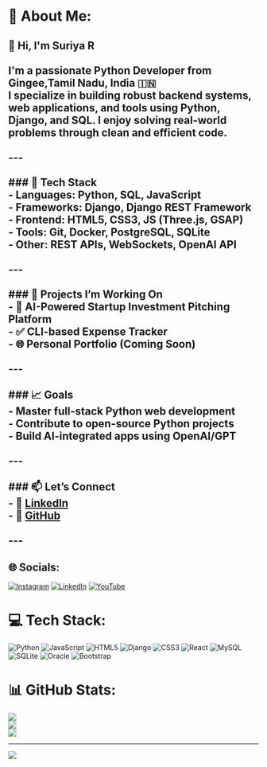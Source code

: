 # 💫 About Me:
## 👋 Hi, I'm Suriya R<br><br>I'm a passionate **Python Developer** from Gingee,Tamil Nadu, India 🇮🇳  <br>I specialize in building robust backend systems, web applications, and tools using **Python, Django, and SQL**. I enjoy solving real-world problems through clean and efficient code.<br><br>---<br><br>### 🚀 Tech Stack<br>- **Languages:** Python, SQL, JavaScript<br>- **Frameworks:** Django, Django REST Framework<br>- **Frontend:** HTML5, CSS3, JS (Three.js, GSAP)<br>- **Tools:** Git, Docker, PostgreSQL, SQLite<br>- **Other:** REST APIs, WebSockets, OpenAI API<br><br>---<br><br>### 💼 Projects I’m Working On<br>- 🧠 AI-Powered **Startup Investment Pitching Platform**<br>- ✅ CLI-based **Expense Tracker**<br>- 🌐 Personal Portfolio (Coming Soon)<br><br>---<br><br>### 📈 Goals<br>- Master full-stack Python web development<br>- Contribute to open-source Python projects<br>- Build AI-integrated apps using OpenAI/GPT<br><br>---<br><br>### 📫 Let’s Connect<br>- 🔗 [LinkedIn](www.linkedin.com/in/suriya-python-developer) <br>- 🐍 [GitHub](https://github.com/suriya2311ss)<br><br>---<br>


## 🌐 Socials:
[![Instagram](https://img.shields.io/badge/Instagram-%23E4405F.svg?logo=Instagram&logoColor=white)](https://instagram.com/ss_single_2316) [![LinkedIn](https://img.shields.io/badge/LinkedIn-%230077B5.svg?logo=linkedin&logoColor=white)](https://linkedin.com/in/www.linkedin.com/in/suriya-python-developer) [![YouTube](https://img.shields.io/badge/YouTube-%23FF0000.svg?logo=YouTube&logoColor=white)](https://youtube.com/@UCWkhn0O4br-l9HyIOEdgtlQ) 

# 💻 Tech Stack:
![Python](https://img.shields.io/badge/python-3670A0?style=for-the-badge&logo=python&logoColor=ffdd54) ![JavaScript](https://img.shields.io/badge/javascript-%23323330.svg?style=for-the-badge&logo=javascript&logoColor=%23F7DF1E) ![HTML5](https://img.shields.io/badge/html5-%23E34F26.svg?style=for-the-badge&logo=html5&logoColor=white) ![Django](https://img.shields.io/badge/django-%23092E20.svg?style=for-the-badge&logo=django&logoColor=white) ![CSS3](https://img.shields.io/badge/css3-%231572B6.svg?style=for-the-badge&logo=css3&logoColor=white) ![React](https://img.shields.io/badge/react-%2320232a.svg?style=for-the-badge&logo=react&logoColor=%2361DAFB) ![MySQL](https://img.shields.io/badge/mysql-4479A1.svg?style=for-the-badge&logo=mysql&logoColor=white) ![SQLite](https://img.shields.io/badge/sqlite-%2307405e.svg?style=for-the-badge&logo=sqlite&logoColor=white) ![Oracle](https://img.shields.io/badge/Oracle-F80000?style=for-the-badge&logo=oracle&logoColor=white) ![Bootstrap](https://img.shields.io/badge/bootstrap-%238511FA.svg?style=for-the-badge&logo=bootstrap&logoColor=white)
# 📊 GitHub Stats:
![](https://github-readme-stats.vercel.app/api?username=suriya2316ss&theme=dark&hide_border=false&include_all_commits=false&count_private=false)<br/>
![](https://nirzak-streak-stats.vercel.app/?user=suriya2316ss&theme=dark&hide_border=false)<br/>
![](https://github-readme-stats.vercel.app/api/top-langs/?username=suriya2316ss&theme=dark&hide_border=false&include_all_commits=false&count_private=false&layout=compact)

---
[![](https://visitcount.itsvg.in/api?id=suriya2316ss&icon=0&color=0)](https://visitcount.itsvg.in)

<!-- Proudly created with GPRM ( https://gprm.itsvg.in ) -->
